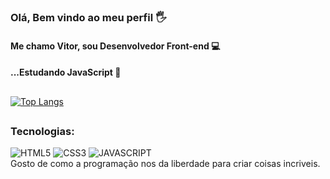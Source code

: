 ### Olá, Bem vindo ao meu perfil 🖐️
#### Me chamo Vitor, sou Desenvolvedor Front-end 💻
#### ...Estudando JavaScript 📘
##
[![Top Langs](https://github-readme-stats.vercel.app/api/top-langs/?username=viteydev&layout=compact&custom_title=Linguagens_Mais_Usadas&theme=github_dark)](https://github.com/viteydev)
##
### Tecnologias:
<div style="display:inline-block;"<br/>
 <img src="https://img.shields.io/badge/HTML5-E34F26?style=for-the-badge&logo=html5&logoColor=white" alt="HTML5"/>
 <img src="https://img.shields.io/badge/CSS3-1572B6?style=for-the-badge&logo=css3&logoColor=white" alt="CSS3"/>
 <img src="https://img.shields.io/badge/JavaScript-F7DF1E?style=for-the-badge&logo=javascript&logoColor=black" alt="JAVASCRIPT"/>
</div><br/>
  Gosto de como a programação nos da liberdade para criar coisas incriveis.
  
##

<!-- ### Projetos que ja participei:
- [Sakura X Clash]()-->
